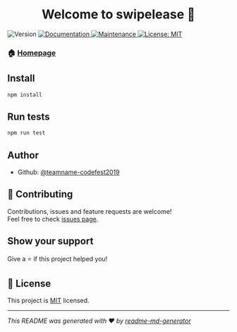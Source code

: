 <h1 align="center">Welcome to swipelease 👋</h1>
<p>
  <img alt="Version" src="https://img.shields.io/badge/version-1.0.0-blue.svg?cacheSeconds=2592000" />
  <a href="https://github.com/teamname-codefest2019/swipelease#readme">
    <img alt="Documentation" src="https://img.shields.io/badge/documentation-yes-brightgreen.svg" target="_blank" />
  </a>
  <a href="https://github.com/teamname-codefest2019/swipelease/graphs/commit-activity">
    <img alt="Maintenance" src="https://img.shields.io/badge/Maintained%3F-yes-green.svg" target="_blank" />
  </a>
  <a href="https://github.com/teamname-codefest2019/swipelease/blob/master/LICENSE">
    <img alt="License: MIT" src="https://img.shields.io/badge/License-MIT-yellow.svg" target="_blank" />
  </a>
</p>

### 🏠 [Homepage](https://github.com/teamname-codefest2019/swipelease#readme)

## Install

```sh
npm install
```

## Run tests

```sh
npm run test
```

## Author

* Github: [@teamname-codefest2019](https://github.com/teamname-codefest2019)

## 🤝 Contributing

Contributions, issues and feature requests are welcome!<br />Feel free to check [issues page](https://github.com/teamname-codefest2019/swipelease/issues).

## Show your support

Give a ⭐️ if this project helped you!

## 📝 License

This project is [MIT](https://github.com/teamname-codefest2019/swipelease/blob/master/LICENSE) licensed.

***
_This README was generated with ❤️ by [readme-md-generator](https://github.com/kefranabg/readme-md-generator)_
